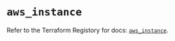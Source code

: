 # `aws_instance`

Refer to the Terraform Registory for docs: [`aws_instance`](https://www.terraform.io/docs/providers/aws/r/instance).
